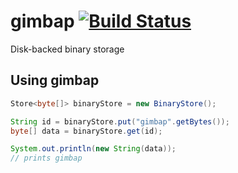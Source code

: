 # gimbap [![Build Status](https://travis-ci.org/wowselim/gimbap.svg?branch=master)](https://travis-ci.org/wowselim/gimbap)

Disk-backed binary storage

## Using gimbap

```java
Store<byte[]> binaryStore = new BinaryStore();

String id = binaryStore.put("gimbap".getBytes());
byte[] data = binaryStore.get(id);

System.out.println(new String(data));
// prints gimbap
```